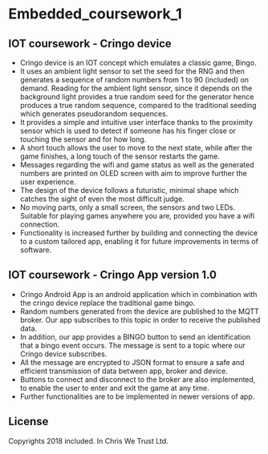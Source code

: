 # Embedded_coursework_1
## IOT coursework - Cringo device

- Cringo device is an IOT concept which emulates a classic game, Bingo.
- It uses an ambient light sensor to set the seed for the RNG and then generates a sequence of random numbers
from 1 to 90 (included) on demand. Reading for the ambient light sensor, since it depends on the background light
provides a true random seed for the generator hence produces a true random sequence, compared to the traditional
seeding which generates pseudorandom sequences.
- It provides a simple and intuitive user interface thanks to the proximity sensor which is used to detect if someone has
his finger close or touching the sensor and for how long.
- A short touch allows the user to move to the next state, while after the game finishes, a long touch of the sensor
restarts the game.
- Messages regarding the wifi and game status as well as the generated numbers are printed on OLED screen with aim to
improve further the user experience.
- The design of the device follows a futuristic, minimal shape which catches the sight of even the most difficult judge.
- No moving parts, only a small screen, the sensors and two LEDs. Suitable for playing games anywhere you are, provided you
have a wifi connection.
- Functionality is increased further by building and connecting the device to a custom tailored app, enabling it for future improvements
in terms of software.

## IOT coursework - Cringo App version 1.0

- Cringo Android App is an android application which in combination with the cringo device replace the traditional game bingo.
- Random numbers generated from the device are published to the MQTT broker. Our app subscribes to this topic in order to receive the published data.
- In addition, our app provides a BINGO  button to send an identification that a bingo event occurs. The message is sent to a topic where our Cringo device subscribes.
- All the message are encrypted to JSON format to ensure a safe and efficient transmission of data between app, broker and device.
- Buttons to connect and disconnect to the broker are also implemented, to enable the user to enter and exit the game at any time.
- Further functionalities are to be implemented in newer versions of app.

## License
Copyrights 2018 included. In Chris We Trust Ltd.
